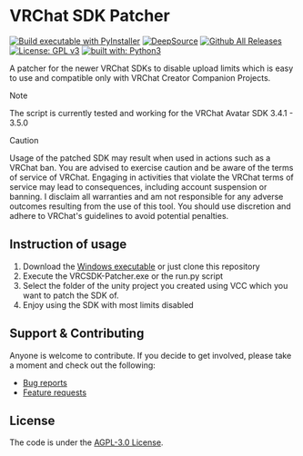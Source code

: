 # VRChat SDK Patcher

[![Build executable with PyInstaller](https://github.com/Luois45/VRCSDK-Patcher/actions/workflows/build.yml/badge.svg)](https://github.com/Luois45/VRCSDK-Patcher/actions/workflows/build.yml)
[![DeepSource](https://deepsource.io/gh/Luois45/VRCSDK-Patcher.svg/?label=active+issues&show_trend=true&token=eIo_r1Hx850IQIJEoUj3FaC5)](https://deepsource.io/gh/Luois45/VRCSDK-Patcher/?ref=repository-badge)
[![Github All Releases](https://img.shields.io/github/downloads/Luois45/VRCSDK-Patcher/total.svg)](https://tooomm.github.io/github-release-stats/?username=Luois45&repository=VRCSDK-Patcher)
[![License: GPL v3](https://img.shields.io/badge/License-AGPL%20v3-blue.svg)](https://www.gnu.org/licenses/agpl-3.0)
[![built with: Python3](https://camo.githubusercontent.com/0d9fbff04202da688cc79c5ffe984bd171edf453b2e41e5e56e55202dd5bdbb2/68747470733a2f2f696d672e736869656c64732e696f2f62616467652f6275696c74253230776974682d507974686f6e332d7265642e737667)](https://www.python.org/)

A patcher for the newer VRChat SDKs to disable upload limits which is easy to use and compatible only with VRChat Creator Companion Projects.

> [!NOTE]  
> The script is currently tested and working for the VRChat Avatar SDK 3.4.1 - 3.5.0

> [!CAUTION]
> Usage of the patched SDK may result when used in actions such as a VRChat ban. You are advised to exercise caution and be aware of the terms of service of VRChat. Engaging in activities that violate the VRChat terms of service may lead to consequences, including account suspension or banning. I disclaim all warranties and am not responsible for any adverse outcomes resulting from the use of this tool. You should use discretion and adhere to VRChat's guidelines to avoid potential penalties.

## Instruction of usage

1. Download the [Windows executable](https://github.com/Luois45/VRCSDK-Patcher/releases/latest) or just clone this repository
2. Execute the VRCSDK-Patcher.exe or the run.py script
3. Select the folder of the unity project you created using VCC which you want to patch the SDK of.
4. Enjoy using the SDK with most limits disabled

## Support & Contributing
Anyone is welcome to contribute. If you decide to get involved, please take a moment and check out the following:

* [Bug reports](.github/ISSUE_TEMPLATE/bug_report.md)
* [Feature requests](.github/ISSUE_TEMPLATE/feature_request.md)

## License

The code is under the [AGPL-3.0 License](https://choosealicense.com/licenses/agpl-3.0/).
